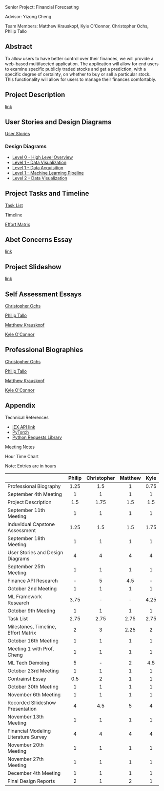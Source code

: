 Senior Project: Financial Forecasting

Advisor: Yizong Cheng

Team Members: Matthew Krauskopf, Kyle O'Connor, Christopher Ochs, Philip Tallo

## Abstract

To allow users to have better control over their finances, we will provide a web-based multifaceted application. The application will allow for end users to examine specific publicly traded stocks and get a prediction, with a specific degree of certainty, on whether to buy or sell a particular stock. This functionality will allow for users to manage their finances comfortably.

## Project Description

[link](https://github.com/Christopher-Ochs/SeniorDesignProject/blob/master/Project-Description.md)

## User Stories and Design Diagrams

[User Stories](https://github.com/Christopher-Ochs/SeniorDesignProject/blob/master/User_Stories.md)

### Design Diagrams

- [Level 0 - High Level Overview](https://github.com/Christopher-Ochs/SeniorDesignProject/blob/master/Design_Diagrams/d0.png)
- [Level 1 - Data Visualization](https://github.com/Christopher-Ochs/SeniorDesignProject/blob/master/Design_Diagrams/d1_data_visualization.JPG)
- [Level 1 - Data Acquisition](https://github.com/Christopher-Ochs/SeniorDesignProject/blob/master/Design_Diagrams/d1_data_acquisition.png)
- [Level 1 - Machine Learning Pipeline](https://github.com/Christopher-Ochs/SeniorDesignProject/blob/master/Design_Diagrams/d1_ml_model.JPG)
- [Level 2 - Data Visualization](https://github.com/Christopher-Ochs/SeniorDesignProject/blob/master/Design_Diagrams/d2_data_visualization.png)

## Project Tasks and Timeline

[Task List](https://github.com/Christopher-Ochs/SeniorDesignProject/blob/master/TaskList.md)

[Timeline](https://github.com/Christopher-Ochs/SeniorDesignProject/blob/master/Timeline.md)

[Effort Matrix](https://github.com/Christopher-Ochs/SeniorDesignProject/blob/master/Effort%20Matrix.md)

## Abet Concerns Essay

[link](https://github.com/Christopher-Ochs/SeniorDesignProject/blob/master/ConstraintEssay.md)

## Project Slideshow

[link](https://github.com/Christopher-Ochs/SeniorDesignProject/blob/master/project-presentation.pdf)

## Self Assessment Essays

[Christopher Ochs](https://github.com/Christopher-Ochs/SeniorDesignProject/blob/master/Induvidual%20Capstone%20Assessment/OchsCapstoneAssessment.docx)

[Philip Tallo](https://github.com/Christopher-Ochs/SeniorDesignProject/blob/master/Induvidual%20Capstone%20Assessment/Philip%20Tallo%20-%20Individual%20Capstone%20Assessment.md)

[Matthew Krauskopf](https://github.com/Christopher-Ochs/SeniorDesignProject/blob/master/Induvidual%20Capstone%20Assessment/Capstone%20Assessment.docx)

[Kyle O'Connor](https://github.com/Christopher-Ochs/SeniorDesignProject/blob/master/Induvidual%20Capstone%20Assessment/Assignment3KyleOConnor.docx)

## Professional Biographies

[Christopher Ochs](https://github.com/Christopher-Ochs/SeniorDesignProject/blob/master/Professional%20Biographies/ChrisBiography.md)

[Philip Tallo](https://github.com/Christopher-Ochs/SeniorDesignProject/blob/master/Professional%20Biographies/PhilBiography.md)

[Matthew Krauskopf](https://github.com/Christopher-Ochs/SeniorDesignProject/blob/master/Professional%20Biographies/MattBiography.md)

[Kyle O'Connor](https://github.com/Christopher-Ochs/SeniorDesignProject/blob/master/Professional%20Biographies/KyleBiography.md)

## Appendix

Technical References

- [IEX API link](https://iexcloud.io/docs/api/)
- [PyTorch](https://pytorch.org/)
- [Python Requests Library](https://pypi.org/project/requests/2.7.0/)

[Meeting Notes](https://github.com/Christopher-Ochs/SeniorDesignProject/tree/master/Meeting%20Notes)



Hour Time Chart

Note: Entries are in hours

|                                      | Philip | Christopher | Matthew | Kyle |
| ------------------------------------ | :----: | :---------: | :-----: | :--: |
| Professional Biography               |  1.25  |     1.5     |    1    | 0.75 |
| September 4th Meeting                |   1    |      1      |    1    |  1   |
| Project Description                  |  1.5   |    1.75     |   1.5   | 1.5  |
| September 11th Meeting               |   1    |      1      |    1    |  1   |
| Induvidual Capstone Assessment       |  1.25  |     1.5     |   1.5   | 1.75 |
| September 18th Meeting               |   1    |      1      |    1    |  1   |
| User Stories and Design Diagrams     |   4    |      4      |    4    |  4   |
| September 25th Meeting               |   1    |      1      |    1    |  1   |
| Finance API Research                 |   -    |      5      |   4.5   |  -   |
| October 2nd Meeting                  |   1    |      1      |    1    |  1   |
| ML Framework Research                |  3.75  |      -      |    -    | 4.25 |
| October 9th Meeting                  |   1    |      1      |    1    |  1   |
| Task List                            |  2.75  |    2.75     |  2.75   | 2.75 |
| Milestones, Timeline, Effort Matrix  |   2    |      3      |  2.25   |  2   |
| October 16th Meeting                 |   1    |      1      |    1    |  1   |
| Meeting 1 with Prof. Cheng           |   1    |      1      |    1    |  1   |
| ML Tech Demoing                      |   5    |      -      |    2    | 4.5  |
| October 23rd Meeting                 |   1    |      1      |    1    |  1   |
| Contrainst Essay                     |  0.5   |      2      |    1    |  1   |
| October 30th Meeting                 |   1    |      1      |    1    |  1   |
| November 6th Meeting                 |   1    |      1      |    1    |  1   |
| Recorded Sllideshow Presentation     |   4    |     4.5     |    5    |  4   |
| November 13th Meeting                |   1    |      1      |    1    |  1   |
| Financial Modeling Literature Survey |   4    |      4      |    4    |  4   |
| November 20th Meeting                |   1    |      1      |    1    |  1   |
| November 27th Meeting                |   1    |      1      |    1    |  1   |
| December 4th Meeting                 |   1    |      1      |    1    |  1   |
| Final Design Reports                 |   2    |      1      |    2    |  1   |

